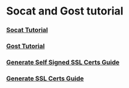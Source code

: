 # Socat and Gost tutorial

### [Socat Tutorial](./README_socat.md)

### [Gost Tutorial](./README_gost.md)

### [Generate Self Signed SSL Certs Guide](./README_generate_selfsigned_ssl_certs.md)

### [Generate SSL Certs Guide](./README_generate_ssl_certs.md)
